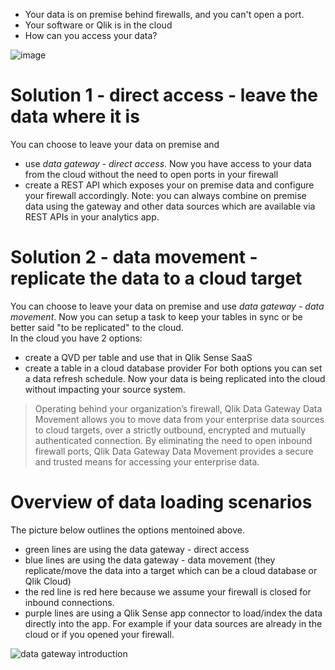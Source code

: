 
- Your data is on premise behind firewalls, and you can't open a port.
- Your software or Qlik is in the cloud
- How can you access your data?

![image](https://user-images.githubusercontent.com/12411165/236666972-84856b42-c822-43b9-9376-d7da36c39978.png)

# Solution 1 - direct access -  leave the data where it is
You can choose to leave your data on premise and  
- use *data gateway - direct access*. Now you have access to your data from the cloud without the need to open ports in your firewall 
- create a REST API which exposes your on premise data and configure your firewall accordingly.
Note: you can always combine on premise data using the gateway and other data sources which are available via REST APIs in your analytics app.
# Solution 2 - data movement - replicate the data to a cloud target
You can choose to leave your data on premise and use *data gateway - data movement*. Now you can setup a task to keep your tables in sync or be better said "to be replicated" to the cloud.  
In the cloud you have 2 options: 
- create a QVD per table and use that in Qlik Sense SaaS 
- create a table in a cloud database provider
For both options you can set a data refresh schedule. Now your data is being replicated into the cloud without impacting your source system. 

> Operating behind your organization’s firewall, Qlik Data Gateway Data Movement allows you to move data from your enterprise data sources to cloud targets, over a strictly outbound, encrypted and mutually authenticated connection. By eliminating the need to open inbound firewall ports, Qlik Data Gateway Data Movement provides a secure and trusted means for accessing your enterprise data.

# Overview of data loading scenarios
The picture below outlines the options mentoined above. 
- green lines are using the data gateway  - direct access
- blue lines are using the data gateway  - data movement (they replicate/move the data into a target which can be a cloud database or Qlik Cloud)
- the red line is red here because we assume your firewall is closed for inbound connections.
- purple lines are using a Qlik Sense app connector to load/index the data directly into the app. For example if your data sources are already in the cloud or if you opened your firewall.

![data gateway introduction](https://user-images.githubusercontent.com/12411165/236785092-3405e296-498e-4461-8265-36e48b81776c.png)

